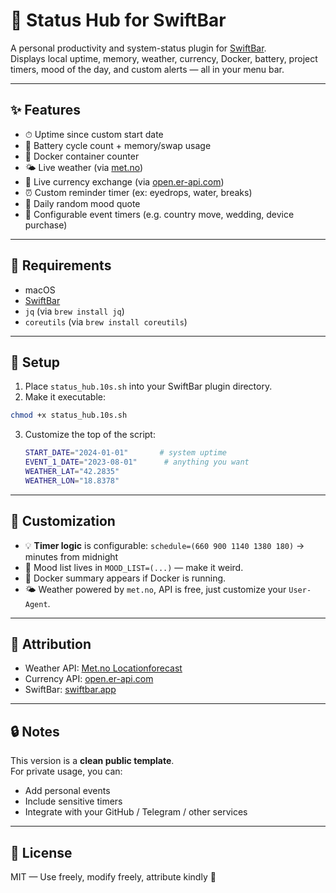 # 🧠 Status Hub for SwiftBar

A personal productivity and system-status plugin for [SwiftBar](https://github.com/swiftbar/SwiftBar).  
Displays local uptime, memory, weather, currency, Docker, battery, project timers, mood of the day, and custom alerts — all in your menu bar.

---

## ✨ Features

- ⏱ Uptime since custom start date
- 🔋 Battery cycle count + memory/swap usage
- 🐳 Docker container counter
- 🌤 Live weather (via [met.no](https://api.met.no))
- 💱 Live currency exchange (via [open.er-api.com](https://www.exchangerate-api.com))
- ⏰ Custom reminder timer (ex: eyedrops, water, breaks)
- 🧠 Daily random mood quote
- 📌 Configurable event timers (e.g. country move, wedding, device purchase)

---

## 🧩 Requirements

- macOS
- [SwiftBar](https://github.com/swiftbar/SwiftBar)
- `jq` (via `brew install jq`)
- `coreutils` (via `brew install coreutils`)

---

## 🔧 Setup

1. Place `status_hub.10s.sh` into your SwiftBar plugin directory.
2. Make it executable:

```bash
chmod +x status_hub.10s.sh
```

3. Customize the top of the script:
   ```bash
   START_DATE="2024-01-01"       # system uptime
   EVENT_1_DATE="2023-08-01"      # anything you want
   WEATHER_LAT="42.2835"
   WEATHER_LON="18.8378"
   ```

---

## 🧠 Customization

- 💡 **Timer logic** is configurable: `schedule=(660 900 1140 1380 180)` → minutes from midnight
- 💬 Mood list lives in `MOOD_LIST=(...)` — make it weird.
- 🐳 Docker summary appears if Docker is running.
- 🌤 Weather powered by `met.no`, API is free, just customize your `User-Agent`.

---

## 🤝 Attribution

- Weather API: [Met.no Locationforecast](https://api.met.no)
- Currency API: [open.er-api.com](https://open.er-api.com)
- SwiftBar: [swiftbar.app](https://swiftbar.app)

---

## 🔒 Notes

This version is a **clean public template**.  
For private usage, you can:
- Add personal events
- Include sensitive timers
- Integrate with your GitHub / Telegram / other services

---

## 📄 License

MIT — Use freely, modify freely, attribute kindly 💙
